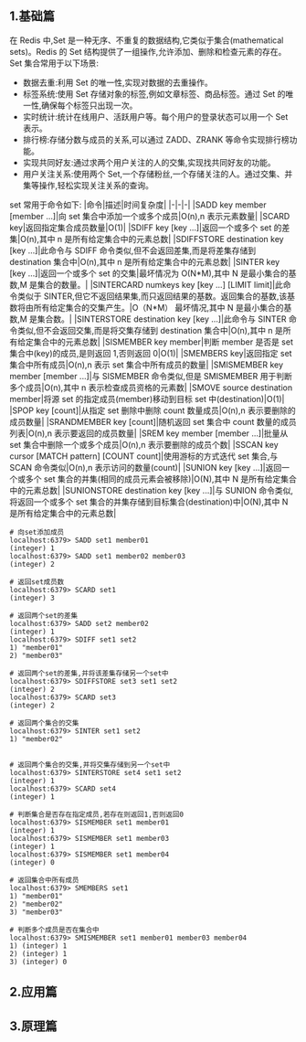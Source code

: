 ## 1.基础篇

在 Redis 中,Set 是一种无序、不重复的数据结构,它类似于集合(mathematical sets)。Redis 的 Set 结构提供了一组操作,允许添加、删除和检查元素的存在。Set 集合常用于以下场景:

- 数据去重:利用 Set 的唯一性,实现对数据的去重操作。
- 标签系统:使用 Set 存储对象的标签,例如文章标签、商品标签。通过 Set 的唯一性,确保每个标签只出现一次。
- 实时统计:统计在线用户、活跃用户等。每个用户的登录状态可以用一个 Set 表示。
- 排行榜:存储分数与成员的关系,可以通过 ZADD、ZRANK 等命令实现排行榜功能。
- 实现共同好友:通过求两个用户关注的人的交集,实现找共同好友的功能。
- 用户关注关系:使用两个 Set,一个存储粉丝,一个存储关注的人。通过交集、并集等操作,轻松实现关注关系的查询。

set 常用于命令如下:
|命令|描述|时间复杂度|
|-|-|-|
|SADD key member [member ...]|向 set 集合中添加一个或多个成员|O(n),n 表示元素数量|
|SCARD key|返回指定集合成员数量|O(1)|
|SDIFF key [key ...]|返回一个或多个 set 的差集|O(n),其中 n 是所有给定集合中的元素总数|
|SDIFFSTORE destination key [key ...]|此命令与 SDIFF 命令类似,但不会返回差集,而是将差集存储到 destination 集合中|O(n),其中 n 是所有给定集合中的元素总数|
|SINTER key [key ...]|返回一个或多个 set 的交集|最坏情况为 O(N\*M),其中 N 是最小集合的基数,M 是集合的数量。|
|SINTERCARD numkeys key [key ...] [LIMIT limit]|此命令类似于 SINTER,但它不返回结果集,而只返回结果的基数。返回集合的基数,该基数将由所有给定集合的交集产生。|O（N\*M） 最坏情况,其中 N 是最小集合的基数,M 是集合数。|
|SINTERSTORE destination key [key ...]|此命令与 SINTER 命令类似,但不会返回交集,而是将交集存储到 destination 集合中|O(n),其中 n 是所有给定集合中的元素总数|
|SISMEMBER key member|判断 member 是否是 set 集合中(key)的成员,是则返回 1,否则返回 0|O(1)|
|SMEMBERS key|返回指定 set 集合中所有成员|O(n),n 表示 set 集合中所有成员的数量|
|SMISMEMBER key member [member ...]|与 SISMEMBER 命令类似,但是 SMISMEMBER 用于判断多个成员|O(n),其中 n 表示检查成员资格的元素数|
|SMOVE source destination member|将源 set 的指定成员(member)移动到目标 set 中(destination)|O(1)|
|SPOP key [count]|从指定 set 删除中删除 count 数量成员|O(n),n 表示要删除的成员数量|
|SRANDMEMBER key [count]|随机返回 set 集合中 count 数量的成员列表|O(n),n 表示要返回的成员数量|
|SREM key member [member ...]|批量从 set 集合中删除一个或多个成员|O(n),n 表示要删除的成员个数|
|SSCAN key cursor [MATCH pattern] [COUNT count]|使用游标的方式迭代 set 集合,与 SCAN 命令类似|O(n),n 表示访问的数量(count)|
|SUNION key [key ...]|返回一个或多个 set 集合的并集(相同的成员元素会被移除)|O(N),其中 N 是所有给定集合中的元素总数|
|SUNIONSTORE destination key [key ...]|与 SUNION 命令类似,将返回一个或多个 set 集合的并集存储到目标集合(destination)中|O(N),其中 N 是所有给定集合中的元素总数|

```shell
# 向set添加成员
localhost:6379> SADD set1 member01
(integer) 1
localhost:6379> SADD set1 member02 member03
(integer) 2

# 返回set成员数
localhost:6379> SCARD set1
(integer) 3

# 返回两个set的差集
localhost:6379> SADD set2 member02
(integer) 1
localhost:6379> SDIFF set1 set2
1) "member01"
2) "member03"

# 返回两个set的差集,并将该差集存储另一个set中
localhost:6379> SDIFFSTORE set3 set1 set2
(integer) 2
localhost:6379> SCARD set3
(integer) 2

# 返回两个集合的交集
localhost:6379> SINTER set1 set2
1) "member02"


# 返回两个集合的交集,并将交集存储到另一个set中
localhost:6379> SINTERSTORE set4 set1 set2
(integer) 1
localhost:6379> SCARD set4
(integer) 1

# 判断集合是否存在指定成员,若存在则返回1,否则返回0
localhost:6379> SISMEMBER set1 member01
(integer) 1
localhost:6379> SISMEMBER set1 member03
(integer) 1
localhost:6379> SISMEMBER set1 member04
(integer) 0

# 返回集合中所有成员
localhost:6379> SMEMBERS set1
1) "member01"
2) "member02"
3) "member03"

# 判断多个成员是否在集合中
localhost:6379> SMISMEMBER set1 member01 member03 member04
1) (integer) 1
2) (integer) 1
3) (integer) 0
```

## 2.应用篇

## 3.原理篇
